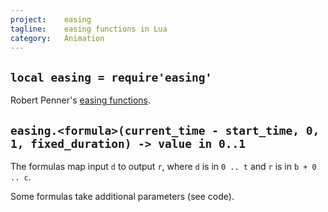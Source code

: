 ```yaml
---
project:    easing
tagline:    easing functions in Lua
category:   Animation
---
```


## `local easing = require'easing'`

Robert Penner's [easing functions].

## `easing.<formula>(current_time - start_time, 0, 1, fixed_duration) -> value in 0..1`

The formulas map input `d` to output `r`, where `d` is in `0 .. t` and `r` is in `b + 0 .. c`.

Some formulas take additional parameters (see code).


[easing functions]: http://www.robertpenner.com/easing/
